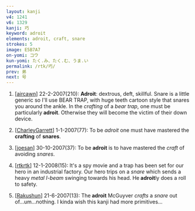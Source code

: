 ```yaml
---
layout: kanji
v4: 1241
v6: 1329
kanji: 巧
keyword: adroit
elements: adroit, craft, snare
strokes: 5
image: E5B7A7
on-yomi: コウ
kun-yomi: たく.み、たく.む、うま.い
permalink: /rtk/巧/
prev: 弟
next: 号
---
```


1) [<a href="http://kanji.koohii.com/profile/aircawn">aircawn</a>] 22-2-2007(210): <strong>Adroit</strong>: dextrous, deft, skillful. Snare is a little generic so I&#039;ll use BEAR TRAP, with huge teeth cartoon style that snares you around the ankle. In the <em>crafting</em> of a <em>bear trap</em>, one must be particularly<strong> adroit</strong>. Otherwise they will become the victim of their down device.

2) [<a href="http://kanji.koohii.com/profile/CharleyGarrett">CharleyGarrett</a>] 1-1-2007(77): To be <em>adroit</em> one must have mastered the <strong>crafting</strong> of <strong>snares</strong>.

3) [<a href="http://kanji.koohii.com/profile/joesan">joesan</a>] 30-10-2007(37): To be<strong> adroit</strong> is to have mastered the <em>craft</em> of avoiding <em>snares</em>.

4) [<a href="http://kanji.koohii.com/profile/rtkrtk">rtkrtk</a>] 12-1-2008(15): It&#039;s a spy movie and a trap has been set for our hero in an industrial factory. Our hero trips on a <em>snare</em> which sends a heavy <em>metal I-beam</em> swinging towards his head. He<strong> adroit</strong>ly does a roll to safety.

5) [<a href="http://kanji.koohii.com/profile/Rakushun">Rakushun</a>] 21-6-2007(13): The<strong> adroit</strong> McGuyver <em>crafts</em> a <em>snare</em> out of...um...nothing. I kinda wish this kanji had more primitives...

